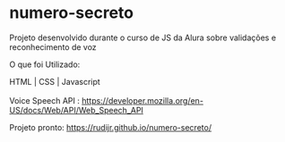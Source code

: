 # numero-secreto
Projeto desenvolvido durante o curso de JS da Alura sobre validações e reconhecimento de voz 

O que foi Utilizado:

HTML | CSS | Javascript 
<br>
<br>
Voice Speech API : https://developer.mozilla.org/en-US/docs/Web/API/Web_Speech_API

Projeto pronto: https://rudijr.github.io/numero-secreto/
